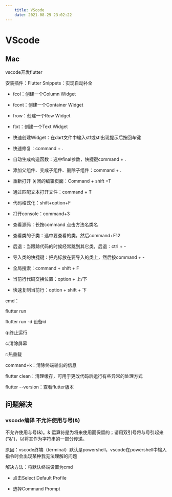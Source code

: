 ```yaml
---
    title: VScode
    date: 2021-08-29 23:02:22 
---
```


# VScode


## Mac

vscode开发flutter

安装插件：Flutter Snippets：实现自动补全

- fcol：创建一个Column Widget
- fcont：创建一个Container Widget
- frow：创建一个Row Widget
- ftxt：创建一个Text Widget



- 快速创建Widget：在dart文件中输入stf或stl出现提示后按回车键
- 快速修复：command + .
- 自动生成构造函数：选中final参数，快捷键command + .
- 添加父组件、变成子组件、删除子组件：command + .
- 重新打开 关闭的编辑页面：Command + shift +T
- 通过匹配文本打开文件：command + T
- 代码格式化：shift+option+F
- 打开console：command+3
- 查看源码：长按command 点击方法名类名
- 查看类的子类：选中要查看的类，然后command+F12
- 后退：当跟踪代码的时候经常跳到其它类，后退：ctrl + -
- 导入类的快捷键：把光标放在要导入的类上，然后按command + -
- 全局搜索：command + shift + F
- 当前行代码交换位置：option + 上/下
- 快速复制当前行：option + shift + 下



cmd：

flutter run

flutter run -d 设备id

q:终止运行

c:清除屏幕

r:热重载

command+k：清除终端输出的信息

flutter clean：清理缓存，可用于更改代码后运行有些异常的处理方式

flutter --version：查看flutter版本


## 问题解决

### vscode编译 不允许使用与号(&)

不允许使用与号(&)。& 运算符是为将来使用而保留的；请用双引号将与号引起来("&")，以将其作为字符串的一部分传递。

原因：vscode终端（terminal）默认是powershell，vscode在powershell中输入指令时会出现某种我无法理解的问题

解决方法：将默认终端设置为cmd

- 点击Select Default Profile

- 选择Command Prompt